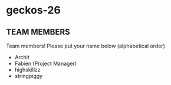 # geckos-26
## TEAM MEMBERS
Team members! Please put your name below (alphabetical order)
  * Archit 
  * Fabien (Project Manager)
  * highskillzz
  * stringpiggy
  
